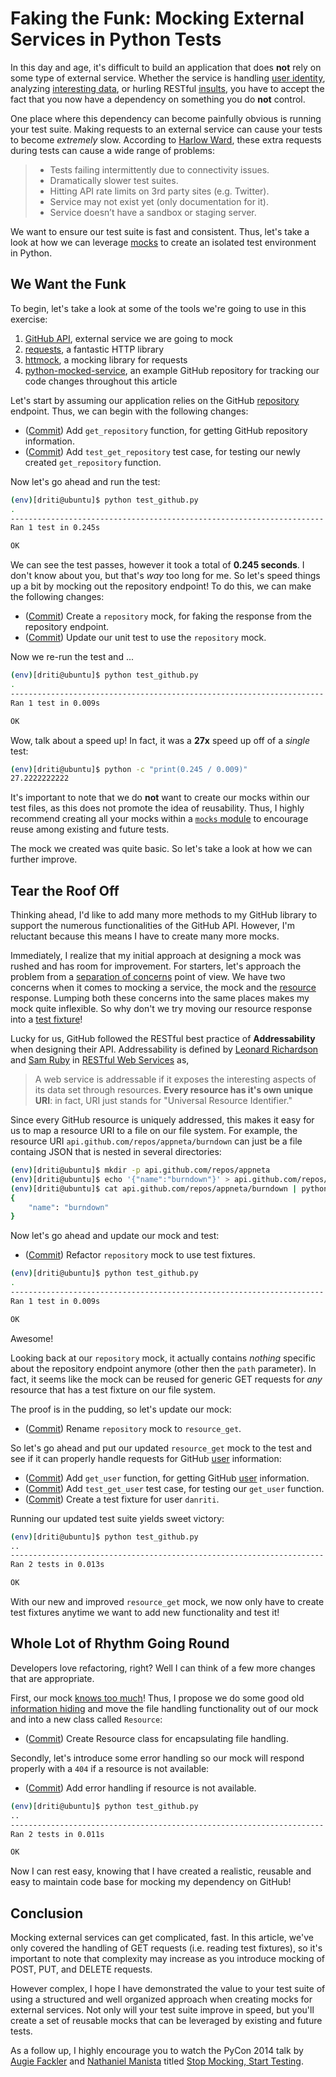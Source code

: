# Faking the Funk: Mocking External Services in Python Tests

In this day and age, it's difficult to build an application that does **not**
rely on some type of external service. Whether the service is handling
[user identity][1], analyzing [interesting data][2], or hurling RESTful
[insults][3], you have to accept the fact that you now have a dependency on
something you do **not** control.

One place where this dependency can become painfully obvious is running your
test suite. Making requests to an external service can cause your tests
to become *extremely* slow. According to [Harlow Ward][6], these extra requests
during tests can cause a wide range of problems:

> - Tests failing intermittently due to connectivity issues.
> - Dramatically slower test suites.
> - Hitting API rate limits on 3rd party sites (e.g. Twitter).
> - Service may not exist yet (only documentation for it).
> - Service doesn’t have a sandbox or staging server.

We want to ensure our test suite is fast and consistent. Thus, let's take a
look at how we can leverage [mocks][38] to create an isolated test environment
in Python.

## We Want the Funk

To begin, let's take a look at some of the tools we're going to use in this
exercise:

1. [GitHub API][9], external service we are going to mock
1. [requests][7], a fantastic HTTP library
1. [httmock][8], a mocking library for requests
1. [python-mocked-service][37], an example GitHub repository for tracking our
   code changes throughout this article

Let's start by assuming our application relies on the GitHub [repository][14]
endpoint. Thus, we can begin with the following changes:

- ([Commit][10]) Add `get_repository` function, for getting GitHub repository
  information.
- ([Commit][11]) Add `test_get_repository` test case, for testing our newly
  created `get_repository` function.

Now let's go ahead and run the test:

```bash
(env)[driti@ubuntu]$ python test_github.py
.
----------------------------------------------------------------------
Ran 1 test in 0.245s

OK
```

We can see the test passes, however it took a total of **0.245 seconds**. I
don't know about you, but that's *way* too long for me. So let's speed things up a
bit by mocking out the repository endpoint! To do this, we can make the
following changes:

- ([Commit][12]) Create a `repository` mock, for faking the response from the
  repository endpoint.
- ([Commit][13]) Update our unit test to use the `repository` mock.

Now we re-run the test and ...

```bash
(env)[driti@ubuntu]$ python test_github.py
.
----------------------------------------------------------------------
Ran 1 test in 0.009s

OK
```

Wow, talk about a speed up! In fact, it was a **27x** speed up off of a *single*
test:

```bash
(env)[driti@ubuntu]$ python -c "print(0.245 / 0.009)"
27.2222222222
```

It's important to note that we do **not** want to create our mocks within our
test files, as this does not promote the idea of reusability. Thus, I highly
recommend creating all your mocks within a [`mocks` module][36] to encourage
reuse among existing and future tests.

The mock we created was quite basic. So let's take a look at how we can further
improve.

## Tear the Roof Off

Thinking ahead, I'd like to add many more methods to my GitHub library to
support the numerous functionalities of the GitHub API. However, I'm reluctant
because this means I have to create many more mocks.

Immediately, I realize that my initial approach at designing a mock was rushed
and has room for improvement. For starters, let's approach the problem from
a [separation of concerns][15] point of view. We have two concerns when it comes
to mocking a service, the mock and the [resource][18] response. Lumping both these
concerns into the same places makes my mock quite inflexible. So why don't we
try moving our resource response into a [test fixture][17]!

Lucky for us, GitHub followed the RESTful best practice of **Addressability** when
designing their API. Addressability is defined by [Leonard Richardson][20] and
[Sam Ruby][21] in [RESTful Web Services][19] as,

> A web service is addressable if it exposes the interesting aspects of its data
set through resources. **Every resource has it's own unique URI**: in fact,
URI just stands for "Universal Resource Identifier."

Since every GitHub resource is uniquely addressed, this makes it easy for us to
map a resource URI to a file on our file system. For example, the resource URI
`api.github.com/repos/appneta/burndown` can just be a file containg JSON that is
nested in several directories:

```bash
(env)[driti@ubuntu]$ mkdir -p api.github.com/repos/appneta
(env)[driti@ubuntu]$ echo '{"name":"burndown"}' > api.github.com/repos/appneta/burndown
(env)[driti@ubuntu]$ cat api.github.com/repos/appneta/burndown | python -m json.tool
{
    "name": "burndown"
}
```

Now let's go ahead and update our mock and test:

- ([Commit][22]) Refactor `repository` mock to use test fixtures.

```bash
(env)[driti@ubuntu]$ python test_github.py
.
----------------------------------------------------------------------
Ran 1 test in 0.009s

OK
```

Awesome!

Looking back at our `repository` mock, it actually contains *nothing* specific
about the repository endpoint anymore (other then the `path` parameter). In fact,
it seems like the mock can be reused for generic GET requests for *any* resource
that has a test fixture on our file system.

The proof is in the pudding, so let's update our mock:

- ([Commit][25]) Rename `repository` mock to `resource_get`.

So let's go ahead and put our updated `resource_get` mock to the test and see
if it can properly handle requests for GitHub [user][24] information:

- ([Commit][26]) Add `get_user` function, for getting GitHub [user][24]
  information.
- ([Commit][27]) Add `test_get_user` test case, for testing our `get_user`
  function.
- ([Commit][28]) Create a test fixture for user `danriti`.

Running our updated test suite yields sweet victory:

```bash
(env)[driti@ubuntu]$ python test_github.py
..
----------------------------------------------------------------------
Ran 2 tests in 0.013s

OK
```

With our new and improved `resource_get` mock, we now only have to create test
fixtures anytime we want to add new functionality and test it!

## Whole Lot of Rhythm Going Round

Developers love refactoring, right? Well I can think of a few more changes that
are appropriate.

First, our mock [knows too much][29]! Thus, I propose we do some good old
[information hiding][30] and move the file handling functionality out of our
mock and into a new class called `Resource`:

- ([Commit][31]) Create Resource class for encapsulating file handling.

Secondly, let's introduce some error handling so our mock will respond properly
with a `404` if a resource is not available:

- ([Commit][32]) Add error handling if resource is not available.

```bash
(env)[driti@ubuntu]$ python test_github.py
..
----------------------------------------------------------------------
Ran 2 tests in 0.011s

OK
```

Now I can rest easy, knowing that I have created a realistic, reusable and easy
to maintain code base for mocking my dependency on GitHub!

## Conclusion

Mocking external services can get complicated, fast. In this article, we've only
covered the handling of GET requests (i.e. reading test fixtures), so it's
important to note that complexity may increase as you introduce mocking of
POST, PUT, and DELETE requests.

However complex, I hope I have demonstrated the value to your test suite of
using a structured and well organized approach when creating mocks for external
services. Not only will your test suite improve in speed, but you'll create a
set of reusable mocks that can be leveraged by existing and future tests.

As a follow up, I highly encourage you to watch the PyCon 2014 talk by
[Augie Fackler][33] and [Nathaniel Manista][34] titled
[Stop Mocking, Start Testing][35].


[1]: https://dev.twitter.com/docs/auth
[2]: https://developer.github.com/v3/issues/
[3]: http://foaas.herokuapp.com/
[4]: http://blog.codinghorror.com/the-prototype-pitfall/
[5]: https://twitter.com/futuresanta
[6]: http://robots.thoughtbot.com/how-to-stub-external-services-in-tests
[7]: http://docs.python-requests.org/
[8]: https://github.com/patrys/httmock
[9]: https://developer.github.com/v3/
[10]: https://github.com/danriti/python-mocked-service/commit/c97eb466131c66cd3daf0b4c5e0014a5a4756bb0
[11]: https://github.com/danriti/python-mocked-service/commit/5003a893b1c52b662d4618a754e921e857e65f9f
[12]: https://github.com/danriti/python-mocked-service/commit/5c69623d77bbe5780d5d68dbc5e85bba08ae3770
[13]: https://github.com/danriti/python-mocked-service/commit/332f03211dbe307b8dcce9b11f7e939f54262276
[14]: https://developer.github.com/v3/repos/#get
[15]: http://en.wikipedia.org/wiki/Separation_of_concerns
[16]: http://en.wikipedia.org/wiki/Model%E2%80%93view%E2%80%93controller
[17]: http://en.wikipedia.org/wiki/Test_fixture#Software
[18]: http://en.wikipedia.org/wiki/Web_resource
[19]: http://shop.oreilly.com/product/9780596529260.do
[20]: https://twitter.com/leonardr
[21]: https://twitter.com/samruby
[22]: https://github.com/danriti/python-mocked-service/commit/b8304d3a6e7225b2e2d2d9bdf3a7c623f095fba0
[23]: https://www.youtube.com/watch?v=zt6IyMYcyZk
[24]: https://developer.github.com/v3/users/#get-a-single-user
[25]: https://github.com/danriti/python-mocked-service/commit/f4e91a12fc401dd7f39f96a315e4eab19e8b115f
[26]: https://github.com/danriti/python-mocked-service/commit/9c7cad198d0e2eed8053198c08fe12f093ad17f5
[27]: https://github.com/danriti/python-mocked-service/commit/95e2c572fba2b7eec5bf6492876906b22c98e441
[28]: https://github.com/danriti/python-mocked-service/commit/c4f45acd4e29beff06b410892324c041f494641d
[29]: https://github.com/danriti/python-mocked-service/blob/f4e91a12fc401dd7f39f96a315e4eab19e8b115f/mocks/github.py#L20-L21
[30]: http://en.wikipedia.org/wiki/Information_hiding
[31]: https://github.com/danriti/python-mocked-service/commit/7fc95b4a8a53b5555ccef529271aaca76fd3cf8e
[32]: https://github.com/danriti/python-mocked-service/commit/40a4ef112e11cba668b4d62f528e98b50d0041cd
[33]: https://twitter.com/durin42
[34]: https://plus.google.com/+NathanielManista
[35]: http://www.youtube.com/watch?v=Xu5EhKVZdV8
[36]: https://github.com/danriti/python-mocked-service/tree/master/mocks
[37]: https://github.com/danriti/python-mocked-service
[38]: http://en.wikipedia.org/wiki/Mock_object
